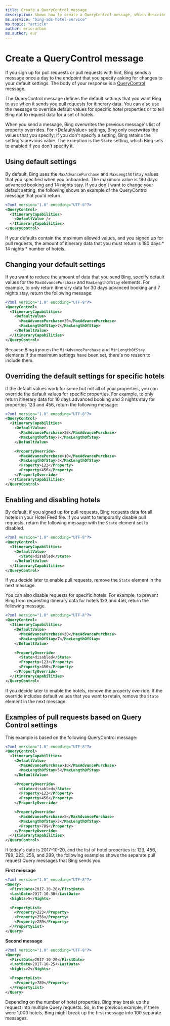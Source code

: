 ```yaml
---
title: Create a QueryControl message
description: Shows how to create a QueryControl message, which describes the default values and overrides for Query messages. 
ms.service: "bing-ads-hotel-service"
ms.topic: "article"
author: eric-urban
ms.author: eur
---
```


# Create a QueryControl message

If you sign up for pull requests or pull requests with hint, Bing sends a message once a day to the endpoint that you specify asking for changes to your default settings. The body of your response is a [QueryControl](../query-control-message/reference.md) message. 

The QueryControl message defines the default settings that you want Bing to use when it sends you pull requests for itinerary data. You can also use the message to override default values for specific hotel properties or to tell Bing not to request data for a set of hotels.

When you send a message, Bing overwrites the previous message's list of property overrides. For \<DefaultValue\> settings, Bing only overwrites the values that you specify; if you don't specify a setting, Bing retains the setting's previous value. The exception is the `State` setting, which Bing sets to enabled if you don't specify it.

## Using default settings

By default, Bing uses the `MaxAdvancePurchase` and `MaxLengthOfStay` values that you specified when you onboarded. The maximum value is 180 days advanced booking and 14 nights stay. If you don't want to change your default setting, the following shows an example of the QueryControl message that you'd return.

```xml
<?xml version="1.0" encoding="UTF-8"?>
<QueryControl>
  <ItineraryCapabilities>
    <DefaultValue />
  </ItineraryCapabilities>
</QueryControl>
```

If your defaults contain the maximum allowed values, and you signed up for pull requests, the amount of itinerary data that you must return is 180 days \* 14 nights \* number of hotels.  

## Changing your default settings

If you want to reduce the amount of data that you send Bing, specify default values for the `MaxAdvancePurchase` and `MaxLengthOfStay` elements. For example, to only return itinerary data for 30 days advanced booking and 7 nights stay, return the following message:

```xml
<?xml version="1.0" encoding="UTF-8"?>
<QueryControl>
  <ItineraryCapabilities>
    <DefaultValue>
      <MaxAdvancePurchase>30</MaxAdvancePurchase>
      <MaxLengthOfStay>7</MaxLengthOfStay>
    </DefaultValue>
  </ItineraryCapabilities>
</QueryControl>
```

Because Bing ignores the `MinAdvancePurchase` and `MinLengthOfStay` elements if the maximum settings have been set, there's no reason to include them.

## Overriding the default settings for specific hotels

If the default values work for some but not all of your properties, you can override the default values for specific properties. For example, to only return itinerary data for 10 days advanced booking and 3 nights stay for properties 123 and 456, return the following message:

```xml
<?xml version="1.0" encoding="UTF-8"?>
<QueryControl>
  <ItineraryCapabilities>
    <DefaultValue>
      <MaxAdvancePurchase>30</MaxAdvancePurchase>
      <MaxLengthOfStay>7</MaxLengthOfStay>
    </DefaultValue>

    <PropertyOverride>
      <MaxAdvancePurchase>10</MaxAdvancePurchase>
      <MaxLengthOfStay>3</MaxLengthOfStay>
      <Property>123</Property>
      <Property>456</Property>
    </PropertyOverride>
  </ItineraryCapabilities>
</QueryControl>
```

## Enabling and disabling hotels

By default, if you signed up for pull requests, Bing requests data for all hotels in your Hotel Feed file. If you want to temporarily disable pull requests, return the following message with the `State` element set to disabled.

```xml
<?xml version="1.0" encoding="UTF-8"?>
<QueryControl>
  <ItineraryCapabilities>
    <DefaultValue>
      <State>disabled</State>
    </DefaultValue>
  </ItineraryCapabilities>
</QueryControl>
```
If you decide later to enable pull requests, remove the `State` element in the next message.

You can also disable requests for specific hotels. For example, to prevent Bing from requesting itinerary data for hotels 123 and 456, return the following message.

```xml
<?xml version="1.0" encoding="UTF-8"?>
<QueryControl>
  <ItineraryCapabilities>
    <DefaultValue>
      <MaxAdvancePurchase>30</MaxAdvancePurchase>
      <MaxLengthOfStay>7</MaxLengthOfStay>
    </DefaultValue>

    <PropertyOverride>
      <State>disabled</State>
      <Property>123</Property>
      <Property>456</Property>
    </PropertyOverride>
  </ItineraryCapabilities>
</QueryControl>
```

If you decide later to enable the hotels, remove the property override. If the override includes default values that you want to retain, remove the `State` element in the next message.

<a name="pullrequestexample"></a>

## Examples of pull requests based on Query Control settings

This example is based on the following QueryControl message:

```xml
<?xml version="1.0" encoding="UTF-8"?>
<QueryControl>
  <ItineraryCapabilities>
    <DefaultValue>
      <MaxAdvancePurchase>10</MaxAdvancePurchase>
      <MaxLengthOfStay>5</MaxLengthOfStay>
    </DefaultValue>

    <PropertyOverride>
      <State>disabled</State>
      <Property>123</Property>
      <Property>456</Property>
    </PropertyOverride>

    <PropertyOverride>
      <MaxAdvancePurchase>5</MaxAdvancePurchase>
      <MaxLengthOfStay>2</MaxLengthOfStay>
      <Property>789</Property>
    </PropertyOverride>
  </ItineraryCapabilities>
</QueryControl>
```
 
If today's date is 2017-10-20, and the list of hotel properties is: 123, 456, 789, 223, 256, and 289, the following examples shows the separate pull request Query messages that Bing sends you.

**First message**

```xml
<?xml version="1.0" encoding="UTF-8"?>
<Query>
  <FirstDate>2017-10-20</FirstDate>
  <LastDate>2017-10-30</LastDate>
  <Nights>5</Nights>

  <PropertyList>
    <Property>223</Property>
    <Property>256</Property>
    <Property>289</Property>
  </PropertyList>
</Query>
``` 

**Second message**

```xml
<?xml version="1.0" encoding="UTF-8"?>
<Query>
  <FirstDate>2017-10-20</FirstDate>
  <LastDate>2017-10-25</LastDate>
  <Nights>2</Nights>

  <PropertyList>
    <Property>789</Property>
  </PropertyList>
</Query>
``` 

Depending on the number of hotel properties, Bing may break up the request into multiple Query requests. So, in the previous example, if there were 1,000 hotels, Bing might break up the first message into 100 separate messages.
